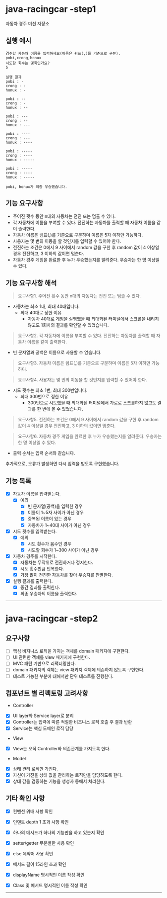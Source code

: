 # java-racingcar -step1 

자동차 경주 미션 저장소

## 실행 예시
```
경주할 자동차 이름을 입력하세요(이름은 쉼표(,)를 기준으로 구분).
pobi,crong,honux
시도할 회수는 몇회인가요?
5

실행 결과
pobi : -
crong : -
honux : -

pobi : --
crong : -
honux : --

pobi : ---
crong : --
honux : ---

pobi : ----
crong : ---
honux : ----

pobi : -----
crong : ----
honux : -----

pobi : -----
crong : ----
honux : -----

pobi, honux가 최종 우승했습니다.
```

## 기능 요구사항
- 주어진 횟수 동안 n대의 자동차는 전진 또는 멈출 수 있다.
- 각 자동차에 이름을 부여할 수 있다. 전진하는 자동차를 출력할 때 자동차 이름을 같이 출력한다.
- 자동차 이름은 쉼표(,)를 기준으로 구분하며 이름은 5자 이하만 가능하다.
- 사용자는 몇 번의 이동을 할 것인지를 입력할 수 있어야 한다.
- 전진하는 조건은 0에서 9 사이에서 random 값을 구한 후 random 값이 4 이상일 경우 전진하고, 3 이하의 값이면 멈춘다.
- 자동차 경주 게임을 완료한 후 누가 우승했는지를 알려준다. 우승자는 한 명 이상일 수 있다.

## 기능 요구사항 해석

> 요구사항1. 주어진 횟수 동안 n대의 자동차는 전진 또는 멈출 수 있다.
- 자동차는 최소 1대, 최대 40대입니다.
  - 최대 40대로 정한 이유
    - 자동차 40대로 게임을 실행했을 때 최대화된 터미널에서 스크롤을 내리지 않고도 1회차의 결과를 확인할 수 있었습니다. 

> 요구사항2. 각 자동차에 이름을 부여할 수 있다. 전진하는 자동차를 출력할 때 자동차 이름을 같이 출력한다.
- 빈 문자열과 공백은 이름으로 사용할 수 없습니다.

> 요구사항3. 자동차 이름은 쉼표(,)를 기준으로 구분하며 이름은 5자 이하만 가능하다. 

> 요구사항4. 사용자는 몇 번의 이동을 할 것인지를 입력할 수 있어야 한다.
- 시도 횟수는 최소 1번, 최대 300번입니다.
  - 최대 300번으로 정한 이유
    - 300번으로 시도했을 때 최대화된 터미널에서 가로로 스크롤하지 않고도 결과를 한 번에 볼 수 있었습니다. 

> 요구사항5. 전진하는 조건은 0에서 9 사이에서 random 값을 구한 후 random 값이 4 이상일 경우 전진하고, 3 이하의 값이면 멈춘다.

> 요구사항6. 자동차 경주 게임을 완료한 후 누가 우승했는지를 알려준다. 우승자는 한 명 이상일 수 있다.
- 출력 순서는 입력 순서와 같습니다.

추가적으로, 오류가 발생하면 다시 입력을 받도록 구현했습니다.

## 기능 목록

- [x] 자동차 이름을 입력받는다. 
  - [x] 예외
    - [x] 빈 문자열(공백)을 입력한 경우
    - [x] 이름이 1~5자 사이가 아닌 경우
    - [x] 중복된 이름이 있는 경우
    - [x] 자동차가 1~40대 사이가 아닌 경우
- [x] 시도 횟수를 입력받는다.
  - [x] 예외
    - [x] 시도 횟수가 음수인 경우
    - [x] 시도할 회수가 1~300 사이가 아닌 경우 
- [x] 자동차 경주를 시작한다.
    - [x] 자동차는 무작위로 전진하거나 정지한다.
    - [x] 시도 횟수만큼 반복한다.
    - [X] 가장 많이 전진한 자동차를 찾아 우승자를 판별한다.
- [x] 실행 결과를 출력한다.
    - [x] 중간 결과를 출력한다.
    - [x] 최종 우승자의 이름을 출력한다.

<hr/>


# java-racingcar -step2

## 요구사항
- [ ] 핵심 비지니스 로직을 가지는 객체를 domain 패키지에 구현한다.
- [ ] UI 관련한 객체를 view 패키지에 구현한다.
- [ ] MVC 패턴 기반으로 리팩터링한다.
- [ ] domain 패키지의 객체는 view 패키지 객체에 의존하지 않도록 구현한다.
- [ ] 테스트 가능한 부분에 대해서만 단위 테스트를 진행한다.

## 컴포넌트 별 리팩토링 고려사항
+ Controller
- [x] UI layer와 Service layer로 분리
- [x] Controller는 입력에 따른 적절한 비즈니스 로직 호출 후 결과 반환
- [x] Service는 핵심 도메인 로직 담당
+ View
- [x] View는 오직 Controller와 의존관계를 가지도록 한다.
+ Model
- [x] 상태 관리 로직만 가진다.
- [x] 자신이 가진을 상태 값을 관리하는 로직만을 담당하도록 한다.
- [x] 상태 값을 검증하는 기능을 생성자 등에서 처리한다.

## 기타 확인 사항
- [x] 컨벤션 위배 사항 확인
- [x] 인덴트 depth 1 초과 사항 확인
- [x] 하나의 메서드가 하나의 기능만을 하고 있는지 확인
- [x] setter/getter 무분별한 사용 확인
- [x] else 예약어 사용 확인
- [x] 메서드 길이 15라인 초과 확인
- [x] displayName 명시적인 이름 작성 확인
- [x] Class 및 메서드 명시적인 이름 작성 확인


<hr />

